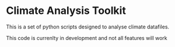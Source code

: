 # Climate Analysis Toolkit

This is a set of python scripts designed to analyse climate datafiles. 

This code is currenlty in development and not all features will work 

